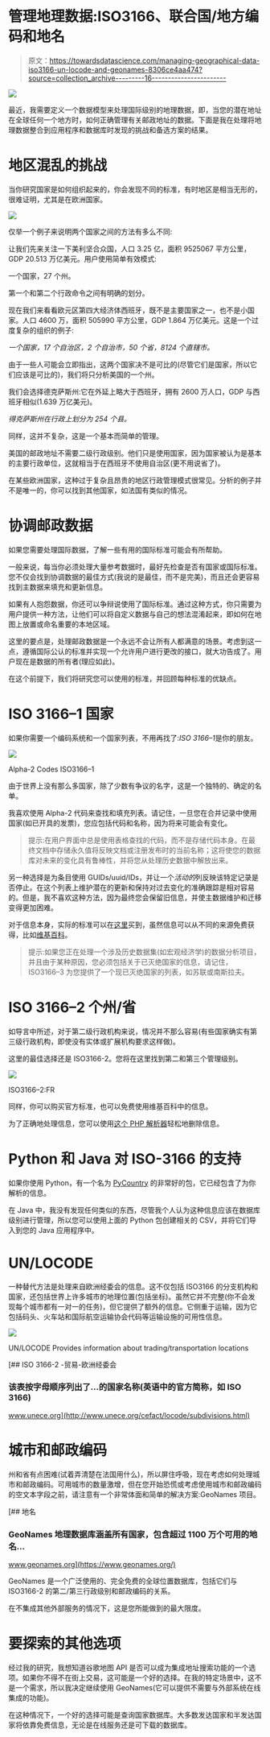 # 管理地理数据:ISO3166、联合国/地方编码和地名

> 原文：<https://towardsdatascience.com/managing-geographical-data-iso3166-un-locode-and-geonames-8306ce4aa474?source=collection_archive---------16----------------------->

![](img/1c117f09de75492cda749a19c4f27376.png)

最近，我需要定义一个数据模型来处理国际级别的地理数据，即，当您的潜在地址在全球任何一个地方时，如何正确管理有关邮政地址的数据。下面是我在处理将地理数据整合到应用程序和数据库时发现的挑战和备选方案的结果。

# 地区混乱的挑战

当你研究国家是如何组织起来的，你会发现不同的标准，有时地区是相当无形的，很难证明，尤其是在欧洲国家。

![](img/c871f449aa5587aeaeda4c1c4dcee4a1.png)

仅举一个例子来说明两个国家之间的方法有多么不同:

让我们先来关注一下美利坚合众国，人口 3.25 亿，面积 9525067 平方公里，GDP 20.513 万亿美元。用户使用简单有效模式:

一个国家，27 个州。

第一个和第二个行政命令之间有明确的划分。

现在我们来看看欧元区第四大经济体西班牙，既不是主要国家之一，也不是小国家。人口 4600 万，面积 505990 平方公里，GDP 1.864 万亿美元。这是一个过度复杂的组织的例子:

*一个国家，17 个自治区，2 个自治市，50 个省，8124 个直辖市。*

由于一些人可能会立即指出，这两个国家决不是可比的(尽管它们是国家，所以它们应该是可比的)，我们将只分析美国的一个州。

我们会选择德克萨斯州:它在外延上略大于西班牙，拥有 2600 万人口，GDP 与西班牙相似(1.639 万亿美元)。

*得克萨斯州在行政上划分为 254 个县。*

同样，这并不复杂，这是一个基本而简单的管理。

美国的邮政地址不需要二级行政级别。他们只是使用国家，因为国家被认为是基本的主要行政单位，这就相当于在西班牙不使用自治区(更不用说省了)。

在某些欧洲国家，这种过于复杂且昂贵的地区行政管理模式很常见。分析的例子并不是唯一的，你可以找到其他国家，如法国有类似的情况。

# 协调邮政数据

如果您需要处理国际数据，了解一些有用的国际标准可能会有所帮助。

一般来说，每当你必须处理大量参考数据时，最好先检查是否有国家或国际标准。您不仅会找到协调数据的最佳方式(我说的是最佳，而不是完美)，而且还会更容易找到主数据来填充和更新信息。

如果有人抱怨数据，你还可以争辩说使用了国际标准。通过这种方式，你只需要为用户提供一种方法，让他们可以将自定义数据与自己的想法混淆起来，即如何在地图上放置或命名重要的本地区域。

这里的要点是，处理邮政数据是一个永远不会让所有人都满意的场景。考虑到这一点，遵循国际公认的标准并实现一个允许用户进行更改的接口，就大功告成了。用户现在是数据的所有者(理应如此)。

在这个前提下，我们将研究您可以使用的标准，并回顾每种标准的优缺点。

# ISO 3166–1 国家

如果你需要一个编码系统和一个国家列表，不用再找了:*ISO 3166–1*是你的朋友。

![](img/eca49bf2d1b7c607add26b17189b29b3.png)

Alpha-2 Codes ISO3166–1

由于世界上没有那么多国家，除了少数有争议的名字，这是一个独特的、确定的名单。

我喜欢使用 Alpha-2 代码来查找和填充列表。请记住，一旦您在合并记录中使用国家(如已开具的发票)，您应包括代码和名称，因为将来可能会有变化。

> 提示:在用户界面中总是使用表格查找的代码，而不是存储代码本身。在最终文档中存储永久值将反映文档或注册发布时的当前名称；这将使您的数据库对未来的变化具有鲁棒性，并将您从处理历史数据中解放出来。

另一种选择是为条目使用 GUIDs/uuid/IDs，并让一个*活动的*列反映该特定记录是否停止。在这个列表上维护潜在的更新和保持对过去变化的准确跟踪是相对容易的。但是，我不喜欢这种方法，因为最终您会保留旧信息，并使主数据维护和迁移变得更加困难。

对于信息本身，实际的标准可以在[这里](https://www.iso.org/obp/ui/#iso:std:iso:3166:-1:ed-3:v1:en,fr)买到，虽然信息可以从不同的来源免费获得，比如[维基百科](https://en.wikipedia.org/wiki/ISO_3166-1)。

> 提示:如果您正在处理一个涉及历史数据集(如宏观经济学)的数据分析项目，并且由于某种原因，您必须包括关于已灭绝国家的信息，请记住，ISO3166–3 为您提供了一个现已灭绝国家的列表，如苏联或南斯拉夫。

# ISO 3166–2 个州/省

如导言中所述，对于第二级行政机构来说，情况并不那么容易(有些国家确实有第三级行政机构，即使没有实体或扩展机构要求这样做)。

这里的最佳选择还是 ISO3166-2。您将在这里找到第二和第三个管理级别。

![](img/d4272401dc34faee64dabfb9c994b453.png)

ISO3166–2:FR

同样，你可以购买官方标准，也可以免费使用维基百科中的信息。

为了正确地处理信息，您可以使用[这个 PHP 解析器](https://github.com/Tigrov/wikipedia-divisions)轻松地删除信息。

# Python 和 Java 对 ISO-3166 的支持

如果你使用 Python，有一个名为 [PyCountry](https://upload.wikimedia.org/wikipedia/commons/a/ac/D%C3%A9partements_r%C3%A9gions_%28France%29_de.svg) 的非常好的包，它已经包含了为你解析的信息。

在 Java 中，我没有发现任何类似的东西，尽管我个人认为这种信息应该在数据库级别进行管理，所以您可以使用上面的 Python 包创建相关的 CSV，并将它们导入到您的 Java 应用程序中。

# UN/LOCODE

一种替代方法是处理来自欧洲经委会的信息。这不仅包括 ISO3166 的分支机构和国家，还包括世界上许多城市的地理位置(包括坐标)。虽然它并不完整(你不会发现每个城市都有一对一的任务)，但它提供了额外的信息。它侧重于运输，因为它包括码头、火车站和国际航空运输协会代码等运输设施的可用性信息。

![](img/05113592629cc6b6874178495441b5eb.png)

UN/LOCODE Provides information about trading/transportation locations

 [## ISO 3166-2 -贸易-欧洲经委会

### 该表按字母顺序列出了…的国家名称(英语中的官方简称，如 ISO 3166)

www.unece.org](http://www.unece.org/cefact/locode/subdivisions.html) 

# 城市和邮政编码

州和省有点困难(试着弄清楚在法国用什么)，所以屏住呼吸，现在考虑如何处理城市和邮政编码。可用城市的数量激增，但在您开始恐慌或考虑使用城市和邮政编码的空文本字段之前，请注意有一个非常体面和简单的解决方案:GeoNames 项目。

 [## 地名

### GeoNames 地理数据库涵盖所有国家，包含超过 1100 万个可用的地名…

www.geonames.org](https://www.geonames.org/) 

GeoNames 是一个广泛使用的、完全免费的全球位置数据库，包括它们与 ISO3166-2 的第二/第三行政级别和邮政编码的关系。

在不集成其他外部服务的情况下，这是您所能做到的最大限度。

# 要探索的其他选项

经过我的研究，我想知道谷歌地图 API 是否可以成为集成地址搜索功能的一个选项。如果你不得不在街上交易，这可能是一个好的选择。在我的特定场景中，这不是一个需求，所以我决定继续使用 GeoNames(它可以提供不需要与外部系统在线集成的功能)。

在这种情况下，一个好的选择可能是查询国家数据库。大多数发达国家和半发达国家将依靠免费信息，无论是在线服务还是可下载的数据库。